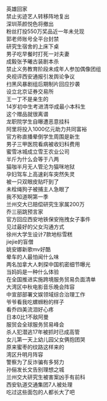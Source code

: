英雄回家  
禁止劣迹艺人转移阵地复出  
深圳茶颜悦色将撤出  
粉丝打投550万奖品近一年未兑现  
郭老师账号全平台封禁  
研究生宿舍的上床下桌  
男子吃早餐时打死一对夫妻  
成毅张予曦古装剧本杀  
禁止义务教育阶段未成年人参加偶像团组  
央视评西安通报引发舆论争议  
扫黑风暴剧组后期制片回应抄袭  
设立北京证券交易所  
王一丁不是亲生的  
14岁初中生考进清华成最小本科生  
这个赠品就很离谱  
龙职院学生自曝遭恶意挂科  
阿里将投入1000亿元助力共同富裕  
官方称直播晕倒学生周围是新生  
男子三甲医院看病被收妇科费用  
蜜雪冰城成立雪王农业公司  
半斤为什么会等于八两  
猫咖半月无人管沦为猫咪地狱  
孕妇驾车上高速刹车突然失灵  
被一只双眼皮贴吓到了  
未栓绳狗子被捕主人急眼了  
我不知道啊第一季  
兰州交大已赔偿研究生家属200万  
乔三丽跳预言家  
官方回应西安地铁保安拖拽女子事件  
见过最好的父女沟通方式  
徐州大学生设计7款地标雪糕  
jiejie的盲僧  
姚安娜新歌mv好酷  
晕车的人最怕闻什么味  
两名加拿大人刺探中国机密细节曝光  
当妈妈是一种什么体验  
在全国推进实施跨境服务贸易负面清单  
大湾区中秋电影音乐晚会阵容  
中宣部部署文娱领域综合治理工作  
爷爷看我吃螺蛳粉的样子  
看乔四美流泪好心疼  
日本0比1不敌阿曼  
服贸会全球服务贸易峰会  
杀人犯潜逃17年被抓时已成高管  
女儿第一天上幼儿园父女俩抱团哭  
原来蜜枣的纹路这样来的  
湾区升明月阵容  
警察为了反诈骗有多努力  
孙俪发长文告别理想之城  
兰州交大研究生被害案凶手有前科  
西安轨道交通集团7人被处理  
吃过这些面包的人都长大了吧  
